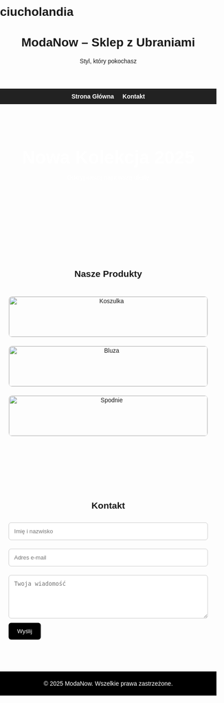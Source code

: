 # ciucholandia<!DOCTYPE html>
<html lang="pl">
<head>
  <meta charset="UTF-8" />
  <meta name="viewport" content="width=device-width, initial-scale=1.0" />
  <title>Sklep z Ubraniami</title>
  <style>
    body {
      font-family: Arial, sans-serif;
      margin: 0;
      padding: 0;
      scroll-behavior: smooth;
    }

    header {
      background-color: #000;
      color: white;
      padding: 20px;
      text-align: center;
    }

    nav {
      background-color: #222;
      padding: 10px 20px;
      display: flex;
      justify-content: center;
      gap: 20px;
    }

    nav a {
      color: white;
      text-decoration: none;
      font-weight: bold;
    }

    nav a:hover {
      color: #f0c040;
    }

    section {
      padding: 60px 20px;
    }

    .hero {
      background: url('https://images.unsplash.com/photo-1521334884684-d80222895322') center/cover no-repeat;
      color: white;
      text-align: center;
      padding: 100px 20px;
    }

    .hero h1 {
      font-size: 3em;
      margin: 0;
    }

    .products {
      display: grid;
      grid-template-columns: repeat(auto-fit, minmax(250px, 1fr));
      gap: 20px;
      margin-top: 40px;
    }

    .product {
      border: 1px solid #ddd;
      border-radius: 8px;
      overflow: hidden;
      text-align: center;
      transition: box-shadow 0.3s;
    }

    .product:hover {
      box-shadow: 0 2px 12px rgba(0, 0, 0, 0.2);
    }

    .product img {
      width: 100%;
      height: auto;
    }

    .product h3 {
      margin: 10px 0;
    }

    .contact-form {
      max-width: 500px;
      margin: auto;
    }

    .contact-form input, .contact-form textarea {
      width: 100%;
      padding: 12px;
      margin: 10px 0;
      border: 1px solid #ccc;
      border-radius: 6px;
    }

    .contact-form button {
      padding: 12px 20px;
      background-color: #000;
      color: white;
      border: none;
      border-radius: 6px;
      cursor: pointer;
    }

    .contact-form button:hover {
      background-color: #444;
    }

    footer {
      text-align: center;
      padding: 20px;
      background-color: #000;
      color: white;
    }
  </style>
</head>
<body>

  <header>
    <h1>ModaNow – Sklep z Ubraniami</h1>
    <p>Styl, który pokochasz</p>
  </header>

  <nav>
    <a href="#home">Strona Główna</a>
    <a href="#contact">Kontakt</a>
  </nav>

  <section id="home" class="hero">
    <h1>Nowa Kolekcja 2025</h1>
    <p>Odkryj naszą najnowszą ofertę</p>
  </section>

  <section>
    <h2 style="text-align:center;">Nasze Produkty</h2>
    <div class="products">
      <div class="product">
        <img src="https://images.unsplash.com/photo-1541099649105-f69ad21f3246" alt="Koszulka">
        <h3>Koszulka Basic</h3>
        <p>49,99 zł</p>
      </div>
      <div class="product">
        <img src="https://images.unsplash.com/photo-1552374196-c4e7ffc6e126" alt="Bluza">
        <h3>Bluza Oversize</h3>
        <p>99,99 zł</p>
      </div>
      <div class="product">
        <img src="https://images.unsplash.com/photo-1602810317172-c6b08f6c4b3f" alt="Spodnie">
        <h3>Spodnie Jeans</h3>
        <p>129,99 zł</p>
      </div>
    </div>
  </section>

  <section id="contact">
    <h2 style="text-align:center;">Kontakt</h2>
    <div class="contact-form">
      <form>
        <input type="text" placeholder="Imię i nazwisko" required />
        <input type="email" placeholder="Adres e-mail" required />
        <textarea placeholder="Twoja wiadomość" rows="5" required></textarea>
        <button type="submit">Wyślij</button>
      </form>
    </div>
  </section>

  <footer>
    &copy; 2025 ModaNow. Wszelkie prawa zastrzeżone.
  </footer>

</body>
</html>
